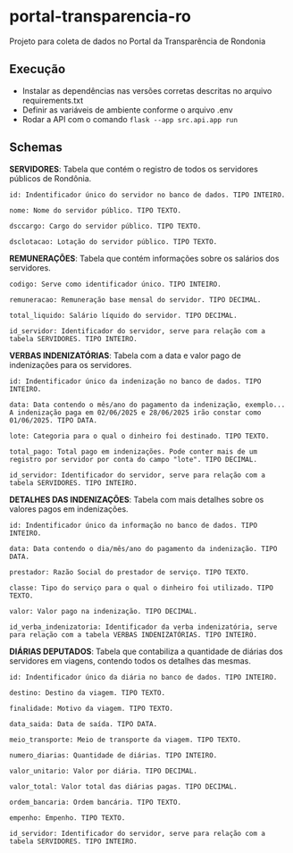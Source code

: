 # portal-transparencia-ro
Projeto para coleta de dados no Portal da Transparência de Rondonia

## Execução

- Instalar as dependências nas versões corretas descritas no arquivo requirements.txt
- Definir as variáveis de ambiente conforme o arquivo .env
- Rodar a API com o comando `flask --app src.api.app run`

## Schemas

**SERVIDORES**: Tabela que contém o registro de todos os servidores públicos de Rondônia.
```
id: Indentificador único do servidor no banco de dados. TIPO INTEIRO.

nome: Nome do servidor público. TIPO TEXTO.

dsccargo: Cargo do servidor público. TIPO TEXTO.

dsclotacao: Lotação do servidor público. TIPO TEXTO.
```

**REMUNERAÇÕES**: Tabela que contém informações sobre os salários dos servidores.

```commandline
codigo: Serve como identificador único. TIPO INTEIRO.

remuneracao: Remuneração base mensal do servidor. TIPO DECIMAL.

total_liquido: Salário líquido do servidor. TIPO DECIMAL.

id_servidor: Identificador do servidor, serve para relação com a tabela SERVIDORES. TIPO INTEIRO.
```

**VERBAS INDENIZATÓRIAS**: Tabela com a data e valor pago de indenizações para os servidores.
```
id: Indentificador único da indenização no banco de dados. TIPO INTEIRO.

data: Data contendo o mês/ano do pagamento da indenização, exemplo... A indenização paga em 02/06/2025 e 28/06/2025 irão constar como 01/06/2025. TIPO DATA.

lote: Categoria para o qual o dinheiro foi destinado. TIPO TEXTO.

total_pago: Total pago em indenizações. Pode conter mais de um registro por servidor por conta do campo "lote". TIPO DECIMAL.

id_servidor: Identificador do servidor, serve para relação com a tabela SERVIDORES. TIPO INTEIRO.
```
**DETALHES DAS INDENIZAÇÕES**: Tabela com mais detalhes sobre os valores pagos em indenizações.
```
id: Indentificador único da informação no banco de dados. TIPO INTEIRO.

data: Data contendo o dia/mês/ano do pagamento da indenização. TIPO DATA.

prestador: Razão Social do prestador de serviço. TIPO TEXTO.

classe: Tipo do serviço para o qual o dinheiro foi utilizado. TIPO TEXTO.

valor: Valor pago na indenização. TIPO DECIMAL.

id_verba_indenizatoria: Identificador da verba indenizatória, serve para relação com a tabela VERBAS INDENIZATÓRIAS. TIPO INTEIRO. 
```

**DIÁRIAS DEPUTADOS**: Tabela que contabiliza a quantidade de diárias dos servidores em viagens, contendo todos os detalhes das mesmas.
```commandline
id: Indentificador único da diária no banco de dados. TIPO INTEIRO.

destino: Destino da viagem. TIPO TEXTO.

finalidade: Motivo da viagem. TIPO TEXTO.

data_saida: Data de saída. TIPO DATA.

meio_transporte: Meio de transporte da viagem. TIPO TEXTO.

numero_diarias: Quantidade de diárias. TIPO INTEIRO.

valor_unitario: Valor por diária. TIPO DECIMAL.

valor_total: Valor total das diárias pagas. TIPO DECIMAL.

ordem_bancaria: Ordem bancária. TIPO TEXTO.

empenho: Empenho. TIPO TEXTO.

id_servidor: Identificador do servidor, serve para relação com a tabela SERVIDORES. TIPO INTEIRO.
```


